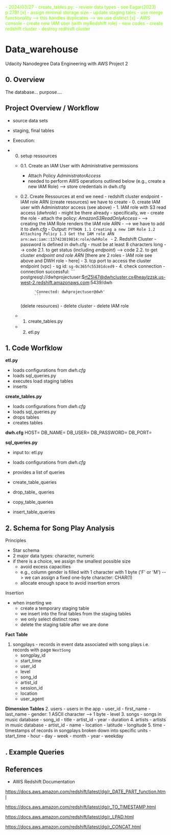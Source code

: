 <style>
    blue { color: blue }
    aqua { color: aqua }
    corn { color: cornflowerblue }
    red { color: red }
    green { color: chartreuse }
    yellow { color: yellow }
</style>

<green>
- 2024/03/27
    - create_tables.py: 
        - review data types - see Eagar(2023) p.278f  [x]
            - assign minimal storage size
        - update staging tales
            - use merge functionality
             --> this handles duplicates
                --> we use distinct                 [x]
    - AWS console
        - create new IAM user
        (with myRedshift role)
    - new codes
        - create redshift cluster
        - destroy redhisft cluster
</green>

# Data_warehouse
Udacity Nanodegree Data Engineering with AWS Project 2

## 0. Overview

The database... purpose....

## Project Overview / Workflow
- source data sets
- staging, final tables

- Execution:   
- 0. setup ressources
    - 0.1. Create an IAM User with Administrative permissions
        - Attach Policy _AdministratorAccess_
        - needed to perform AWS operations outlined below (e.g., create a new IAM Role)
        --> store credentials in dwh.cfg
    - 0.2. Create Ressources
        at end we need
            - redshift cluster endpoint
            - IAM role ARN
        (create resources)
        we have to create
            - 0. create IAM user with Administrator access (see above)
            - 1. IAM role with S3 read access (_dwhrole_) - might be there already
                - specifically, we
                    - create the role
                    - attach the policy: _AmazonS3ReadOnlyAccess_
                - --> creating the IAM Role renders the IAM role ARN
                - --> we have to add it to _dwh.cfg_
                - Output:
                ```PYTHON
                1.1 Creating a new IAM Role
                1.2 Attaching Policy
                1.3 Get the IAM role ARN
                arn:aws:iam::137423019814:role/dwhRole
                ```
            - 2. Redshift Cluster
                - password is defined in dwh.cfg
                    - must be at least 8 characters long
                --> code 2.1. to get status (including _endpoint_)
                --> code 2.2. to get cluster _endpoint and role ARN_ [there are 2 roles - IAM role see above and DWH role - here]
            - 3. tcp port to access the cluster endpoint (vpc)
                - sg id: ```sg-0c365fc55381dced9```
            - 4. check connection
                - connection successful:
                ```
                postgresql://dwhprojectuser:$rtZ5l47@dwhcluster.cx4heaylzzsk.us-west-2.redshift.amazonaws.com:5439/dwh

                'Connected: dwhprojectuser@dwh'
                ```
        (delete resources)
            - delete cluster
            - delete IAM role
    - 1. create_tables.py
    - 2. etl.py

    

## 1. Code Worfklow
**etl.py**   
- loads configurations from _dwh.cfg_
- loads sql_queries.py
- executes load staging tables
- inserts 


**create_tables.py**  
- loads configurations from _dwh.cfg_  
- loads sql_queries.py  
- drops tables  
- creates tables  

**dwh.cfg**
HOST=
DB_NAME=
DB_USER=
DB_PASSWORD=
DB_PORT=


**sql_queries.py**    
- input to: etl.py  
- loads configurations from _dwh.cfg_
- provides a list of queries

- create_table_queries
- drop_table_ queries
- copy_table_queries  
- insert_table_queries  

## 2. Schema for Song Play Analysis

Principles
- Star schema
- 2 major data types: character, numeric
- if there is a choice, we assign the smallest possible size
    - avoid excess capacities 
    - e.g., column gender is filled with 1 character with 1 byte ('F' or 'M') --> we can assign a fixed one-byte character: CHAR(1)
    - allocate enough space to avoid insertion errors

Insertion
- when inserting we 
    - create a temporary staging table
    - we insert into the final tables from the staging tables
    - we only select distinct rows
    - delete the staging table after we are done

**Fact Table**
1. songplays - records in event data associated with song plays i.e. records with page ```NextSong```
    - songplay_id
    - start_time
    - user_id
    - level
    - song_id 
    - artist_id
    - session_id 
    - location
    - user_agent

**Dimension Tables**
2. users - users in the app
    - user_id
    - first_name
    - last_name
    - gender: 1 ASCII character --> 1 byte
    - level
3. songs - songs in music database
    - song_id
    - title
    - artist_id
    - year
    - duration
4. artists - artists in music database
    - artist_id
    - name
    - location
    - latitude
    - longitude
5. time - timestamps of records in songplays broken down into specific units
    - start_time
    - hour
    - day
    - week
    - month
    - year
    - weekday




## . Example Queries

## References
- AWS Redshift Documentation

https://docs.aws.amazon.com/redshift/latest/dg/r_DATE_PART_function.html

https://docs.aws.amazon.com/redshift/latest/dg/r_TO_TIMESTAMP.html

https://docs.aws.amazon.com/redshift/latest/dg/r_LPAD.html

https://docs.aws.amazon.com/redshift/latest/dg/r_CONCAT.html